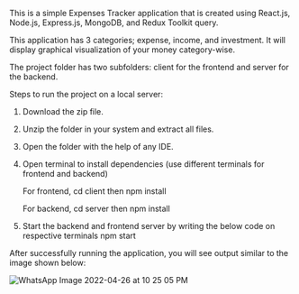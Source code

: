 This is a simple Expenses Tracker application that is created using React.js, Node.js, Express.js, MongoDB, and Redux Toolkit query.

This application has 3 categories; expense, income, and investment. It will display graphical visualization of your money category-wise. 

The project folder has two subfolders: client for the frontend and server for the backend.
 
Steps to run the project on a local server:

1. Download the zip file.
2. Unzip the folder in your system and extract all files.
3. Open the folder with the help of any IDE.
4. Open terminal to install dependencies (use different terminals for frontend and backend)
   
   For frontend, 
   cd client then npm install
   
   For backend, 
   cd server then npm install
   
5. Start the backend and frontend server by writing the below code on respective terminals
   npm start

After successfully running the application, you will see output similar to the image shown below:


![WhatsApp Image 2022-04-26 at 10 25 05 PM](https://user-images.githubusercontent.com/60284672/165357807-dc8d2277-a1d5-459d-ae51-84f2fcd793db.jpeg)
